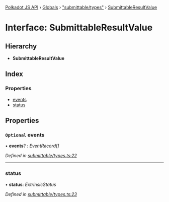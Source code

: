 [Polkadot JS API](../README.md) › [Globals](../globals.md) › ["submittable/types"](../modules/_submittable_types_.md) › [SubmittableResultValue](_submittable_types_.submittableresultvalue.md)

# Interface: SubmittableResultValue

## Hierarchy

* **SubmittableResultValue**

## Index

### Properties

* [events](_submittable_types_.submittableresultvalue.md#optional-events)
* [status](_submittable_types_.submittableresultvalue.md#status)

## Properties

### `Optional` events

• **events**? : *EventRecord[]*

*Defined in [submittable/types.ts:22](https://github.com/polkadot-js/api/blob/ad570cac5a/packages/api/src/submittable/types.ts#L22)*

___

###  status

• **status**: *ExtrinsicStatus*

*Defined in [submittable/types.ts:23](https://github.com/polkadot-js/api/blob/ad570cac5a/packages/api/src/submittable/types.ts#L23)*
